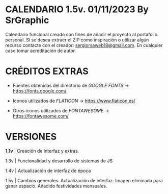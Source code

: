# CALENDARIO 1.5v. 01/11/2023 By SrGraphic #

Calendario funcional creado con fines de añadir el proyecto al portafolio personal. 
Si se desea extraer el ZIP como inspiración o utilizar algún recurso contacte con el creador: sergiorsaweb18@gmail.com. En cualquier caso tomar acreditación de autor.

# CRÉDITOS EXTRAS #

- Fuentes obtenidas del directorio de _GOOGLE FONTS_ -> https://fonts.google.com/

- Iconos utilizados de _FLATICON_ -> https://www.flaticon.es/

- Otros iconos utilizados de _FONTAWESOME_ -> https://fontawesome.com/

# VERSIONES #

__1.1v__ | Creación de interfaz y extras.

1.3v | Funcionalidad y desarrollo de sistemas de JS

1.4v | Actualización de interfaz de época

1.5v | Cambios generales. Actualización de interfaz. Imagen eliminada para ganar espacio. Añadido festividades mensuales.
